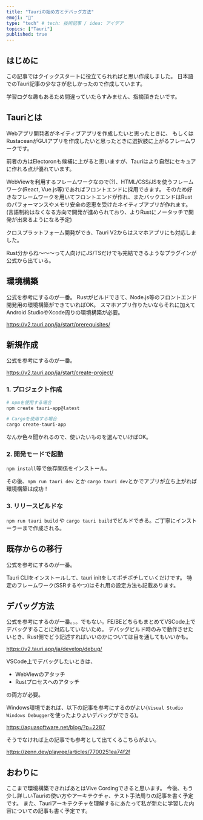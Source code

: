 ```yaml
---
title: "Tauriの始め方とデバッグ方法"
emoji: "🕌"
type: "tech" # tech: 技術記事 / idea: アイデア
topics: ["Tauri"]
published: true
---
```


## はじめに

この記事ではクイックスタートに役立てられればと思い作成しました。
日本語でのTauri記事の少なさが悲しかったので作成しています。

学習ログな趣もあるため間違っていたらすみません、指摘頂きたいです。

## Tauriとは

Webアプリ開発者がネイティブアプリを作成したいと思ったときに、
もしくはRustaceanがGUIアプリを作成したいと思ったときに選択肢に上がるフレームワークです。

前者の方はElectoronも候補に上がると思いますが、Tauriはより自然にセキュアに作れる点が優れています。

WebViewを利用するフレームワークなので(?)、HTML/CSS/JSを使うフレームワーク(React, Vue.js等)であればフロントエンドに採用できます。
そのため好きなフレームワークを用いてフロントエンドが作れ、またバックエンドはRustのパフォーマンスやメモリ安全の恩恵を受けたネイティブアプリが作れます。(言語制約はなくなる方向で開発が進められており、よりRustにノータッチで開発が出来るようになる予定)

クロスプラットフォーム開発ができ、Tauri V2からはスマホアプリにも対応しました。

Rust分からね～～～って人向けにJS/TSだけでも完結できるようなプラグインが公式から出ている。

## 環境構築

公式を参考にするのが一番。
Rustがビルドできて、Node.js等のフロントエンド開発用の環境構築ができていればOK。
スマホアプリ作りたいならそれに加えてAndroid StudioやXcode周りの環境構築が必要。

https://v2.tauri.app/ja/start/prerequisites/


## 新規作成

公式を参考にするのが一番。

https://v2.tauri.app/ja/start/create-project/

### 1. プロジェクト作成

```bash
# npmを使用する場合
npm create tauri-app@latest

# Cargoを使用する場合
cargo create-tauri-app
```

なんか色々聞かれるので、使いたいものを選んでいけばOK。

### 2. 開発モードで起動

`npm install`等で依存関係をインストール。

その後、`npm run tauri dev` とか `cargo tauri dev`とかでアプリが立ち上がれば環境構築は成功！

### 3. リリースビルドな

`npm run tauri build` や `cargo tauri build`でビルドできる。ご丁寧にインストーラーまで作成される。

## 既存からの移行

公式を参考にするのが一番。

Tauri CLIをインストールして、tauri initをしてポチポチしていくだけです。
特定のフレームワーク(SSRするやつ)はそれ用の設定方法も記載あります。

## デバッグ方法

公式を参考にするのが一番。。。でもない。FE/BEどちらもまとめてVSCode上でデバッグすることに対応していないため。
デバッグビルド時のみで動作させたいとき、Rust側でどう記述すればいいのかについては目を通してもいいかも。

https://v2.tauri.app/ja/develop/debug/

VSCode上でデバッグしたいときは、

- WebViewのアタッチ
- Rustプロセスへのアタッチ

の両方が必要。

Windows環境であれば、以下の記事を参考にするのがよい(`Visual Studio Windows Debugger`を使ったよりよいデバッグができる)。

https://aquasoftware.net/blog/?p=2287

そうでなければ上の記事でも参考として出てくるこちらがよい。

https://zenn.dev/playree/articles/7700251ea74f2f

## おわりに

ここまで環境構築できればあとはVive Cordingできると思います。
今後、もう少し詳しいTauriの使い方やアーキテクチャ、テスト手法周りの記事を書く予定です。
また、Tauriアーキテクチャを理解するにあたって私が新たに学習した内容についての記事も書く予定です。
